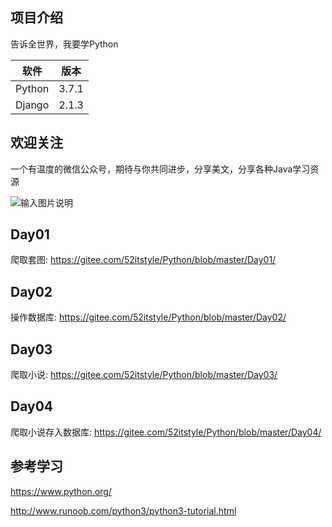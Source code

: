 ## 项目介绍

告诉全世界，我要学Python


| 软件 | 版本  | 
| ---- | ----- |
|   Python   |  3.7.1 |    
|   Django   | 2.1.3 |   



## 欢迎关注

一个有温度的微信公众号，期待与你共同进步，分享美文，分享各种Java学习资源

![输入图片说明](https://images.gitee.com/uploads/images/2018/0809/181043_76e4d5b8_87650.png "1234.png")

## Day01

爬取套图: https://gitee.com/52itstyle/Python/blob/master/Day01/

## Day02

操作数据库: https://gitee.com/52itstyle/Python/blob/master/Day02/

## Day03

爬取小说: https://gitee.com/52itstyle/Python/blob/master/Day03/

## Day04

爬取小说存入数据库: https://gitee.com/52itstyle/Python/blob/master/Day04/


## 参考学习

https://www.python.org/

http://www.runoob.com/python3/python3-tutorial.html